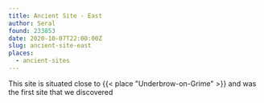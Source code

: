 ```yaml
---
title: Ancient Site - East
author: Seral
found: 233853
date: 2020-10-07T22:00:00Z
slug: ancient-site-east
places:
  - ancient-sites
---
```


This site is situated close to {{< place "Underbrow-on-Grime" >}} and was the first site that we discovered<!--more-->
